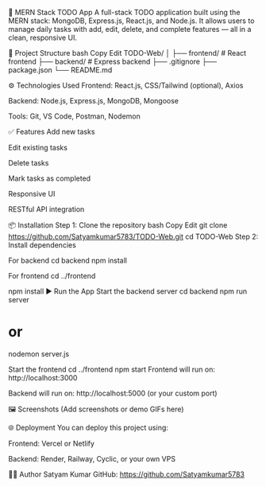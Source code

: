 📝 MERN Stack TODO App
A full-stack TODO application built using the MERN stack: MongoDB, Express.js, React.js, and Node.js.
It allows users to manage daily tasks with add, edit, delete, and complete features — all in a clean, responsive UI.

📁 Project Structure
bash
Copy
Edit
TODO-Web/
│
├── frontend/ # React frontend
├── backend/ # Express backend
├── .gitignore
├── package.json
└── README.md

⚙️ Technologies Used
Frontend: React.js, CSS/Tailwind (optional), Axios

Backend: Node.js, Express.js, MongoDB, Mongoose

Tools: Git, VS Code, Postman, Nodemon

✅ Features
Add new tasks

Edit existing tasks

Delete tasks

Mark tasks as completed

Responsive UI

RESTful API integration

📦 Installation
Step 1: Clone the repository
bash
Copy
Edit
git clone https://github.com/Satyamkumar5783/TODO-Web.git
cd TODO-Web
Step 2: Install dependencies

For backend
cd backend
npm install

For frontend
cd ../frontend

npm install
▶️ Run the App
Start the backend server
cd backend
npm run server

# or

nodemon server.js

Start the frontend
cd ../frontend
npm start
Frontend will run on: http://localhost:3000

Backend will run on: http://localhost:5000 (or your custom port)

🖼️ Screenshots
(Add screenshots or demo GIFs here)

🌐 Deployment
You can deploy this project using:

Frontend: Vercel or Netlify

Backend: Render, Railway, Cyclic, or your own VPS

🙋‍♂️ Author
Satyam Kumar
GitHub: https://github.com/Satyamkumar5783
